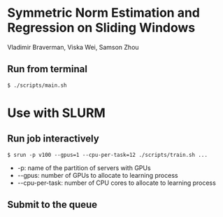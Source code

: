 # Symmetric Norm Estimation and Regression on Sliding Windows
Vladimir Braverman, Viska Wei, Samson Zhou
## Run from terminal
    $ ./scripts/main.sh 

# Use with SLURM

## Run job interactively

	$ srun -p v100 --gpus=1 --cpu-per-task=12 ./scripts/train.sh ...
	
* -p: name of the partition of servers with GPUs
* --gpus: number of GPUs to allocate to learning process
* --cpu-per-task: number of CPU cores to allocate to learning process

## Submit to the queue


